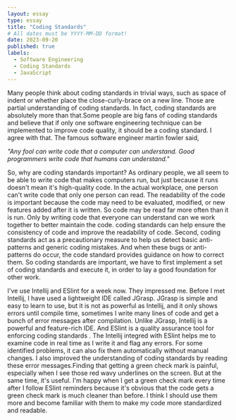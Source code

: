 ```yaml
---
layout: essay
type: essay
title: "Coding Standards"
# All dates must be YYYY-MM-DD format!
date: 2023-09-20
published: true
labels:
  - Software Engineering
  - Coding Standards
  - JavaScript
---
```


Many people think about coding standards in trivial ways, such as space of indent or whether place the close-curly-brace on a new line. Those are partial understanding of coding standards. In fact, coding standards are absolutely more than that.Some people are big fans of coding standards and believe that if only one software engineering technique can be implemented to improve code quality, it should be a coding standard. I agree with that. The famous software engineer martin fowler said, <p><i>"Any fool can write code that a computer can understand. Good programmers write code that humans can understand."</i></p>

So, why are coding standards important? As ordinary people, we all seem to be able to write code that makes computers run, but just because it runs doesn't mean it's high-quality code. In the actual workplace, one person can't write code that only one person can read. The readability of the code is important because the code may need to be evaluated, modified, or new features added after it is written. So code may be read far more often than it is run. Only by writing code that everyone can understand can we work together to better maintain the code. coding standards can help ensure the consistency of code and improve the readability of code. Second, coding standards act as a precautionary measure to help us detect basic anti-patterns and generic coding mistakes. And when these bugs or anti-patterns do occur, the code standard provides guidance on how to correct them. So coding standards are important, we have to first implement a set of coding standards and execute it, in order to lay a good foundation for other work.

I've use Intellij and ESlint for a week now. They impressed me. Before I met Intellij, I have used a lightweight IDE called JGrasp. JGrasp is simple and easy to learn to use, but it is not as powerful as Intellij, and it only shows errors until compile time, sometimes I write many lines of code and get a bunch of error messages after compilation. Unlike JGrasp, Intellij is a powerful and feature-rich IDE. And ESlint is a quality assurance tool for enforcing coding standards . The Intellij integred with ESlint helps me to examine code in real time as I write it and flag any errors. For some identified problems, it can also fix them automatically without manual changes. I also improved the understanding of coding standards by reading these error messages.Finding that getting a green check mark is painful, especially when I see those red wavy underlines on the screen. But at the same time, it's useful. I'm happy when I get a green check mark every time after I follow ESlint reminders because it's obvious that the code gets a green check mark is much cleaner than before. I think I should use them more and become familiar with them to make my code more standardized and readable.

